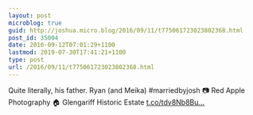 ```yaml
---
layout: post
microblog: true
guid: http://joshua.micro.blog/2016/09/11/t775061723023802368.html
post_id: 35004
date: 2016-09-12T07:01:29+1100
lastmod: 2019-07-30T17:41:21+1100
type: post
url: /2016/09/11/t775061723023802368.html
---
```

Quite literally, his father. Ryan (and Meika) #marriedbyjosh 📷 Red Apple Photography 🏠 Glengariff Historic Estate [t.co/tdv8Nb8Bu...](https://t.co/tdv8Nb8Bu3)
